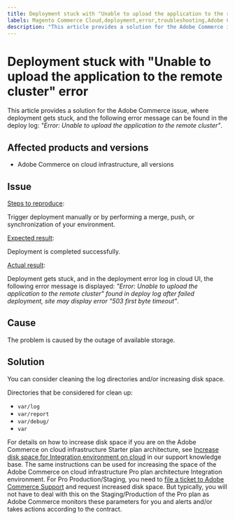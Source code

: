 ```yaml
---
title: Deployment stuck with "Unable to upload the application to the remote cluster" error
labels: Magento Commerce Cloud,deployment,error,troubleshooting,Adobe Commerce,cloud infrastructure
description: "This article provides a solution for the Adobe Commerce issue, where deployment gets stuck, and the following error message can be found in the deploy log: *\"Error: Unable to upload the application to the remote cluster\"*."
---
```


# Deployment stuck with "Unable to upload the application to the remote cluster" error

This article provides a solution for the Adobe Commerce issue, where deployment gets stuck, and the following error message can be found in the deploy log: *"Error: Unable to upload the application to the remote cluster"*.

## Affected products and versions

* Adobe Commerce on cloud infrastructure, all versions

## Issue

<u>Steps to reproduce</u>:

Trigger deployment manually or by performing a merge, push, or synchronization of your environment.

<u>Expected result</u>:

Deployment is completed successfully.

<u>Actual result</u>:

Deployment gets stuck, and in the deployment error log in cloud UI, the following error message is displayed: *"Error: Unable to upload the application to the remote cluster" found in deploy log after failed deployment, site may display error "503 first byte timeout"*.

## Cause

The problem is caused by the outage of available storage.

## Solution

You can consider cleaning the log directories and/or increasing disk space.

Directories that be considered for clean up:

* `var/log`
* `var/report`
* `var/debug/`
* `var`

For details on how to increase disk space if you are on the Adobe Commerce on cloud infrastructure Starter plan architecture, see [Increase disk space for Integration environment on cloud](https://support.magento.com/hc/en-us/articles/360005189554-Increase-disk-space-for-Integration-environment-on-Cloud) in our support knowledge base. The same instructions can be used for increasing the space of the Adobe Commerce on cloud infrastructure Pro plan architecture Integration environment. For Pro Production/Staging, you need to [file a ticket to Adobe Commerce Support](https://support.magento.com/hc/en-us/articles/360019088251-Submit-a-support-ticket) and request increased disk space. But typically, you will not have to deal with this on the Staging/Production of the Pro plan as Adobe Commerce monitors these parameters for you and alerts and/or takes actions according to the contract. 
